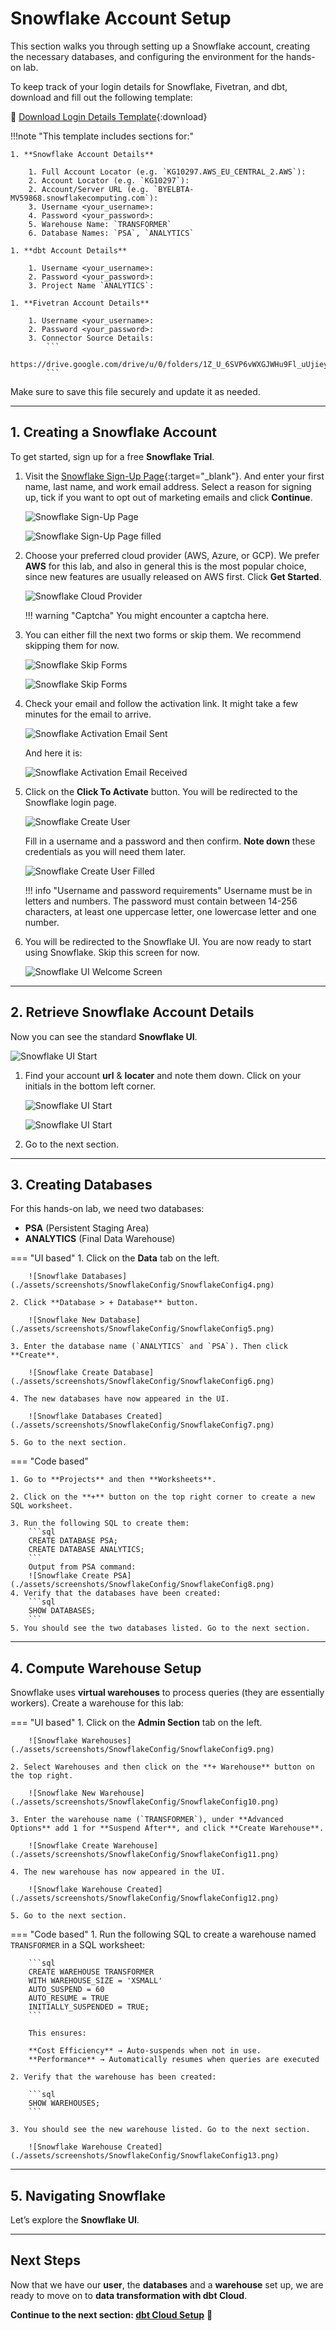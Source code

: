 # Snowflake Account Setup

This section walks you through setting up a Snowflake account, creating the necessary databases, and configuring the environment for the hands-on lab.

To keep track of your login details for Snowflake, Fivetran, and dbt, download and fill out the following template:

📄 [Download Login Details Template](assets/templates/login_details_template.txt){:download}


!!!note "This template includes sections for:"

    1. **Snowflake Account Details**

        1. Full Account Locator (e.g. `KG10297.AWS_EU_CENTRAL_2.AWS`):
        2. Account Locator (e.g. `KG10297`):
        2. Account/Server URL (e.g. `BYELBTA-MV59868.snowflakecomputing.com`): 
        3. Username <your_username>:
        4. Password <your_password>:
        5. Warehouse Name: `TRANSFORMER`
        6. Database Names: `PSA`, `ANALYTICS`

    1. **dbt Account Details**
        
        1. Username <your_username>:
        2. Password <your_password>:
        3. Project Name `ANALYTICS`:

    1. **Fivetran Account Details**

        1. Username <your_username>:
        2. Password <your_password>:
        3. Connector Source Details:
            ```
            https://drive.google.com/drive/u/0/folders/1Z_U_6SVP6vWXGJWHu9Fl_uUjieyVjaWX
            ```

Make sure to save this file securely and update it as needed.

---

## 1. Creating a Snowflake Account

To get started, sign up for a free **Snowflake Trial**.

1. Visit the [Snowflake Sign-Up Page](https://signup.snowflake.com/){:target="_blank"}. And enter your first name, last name, and work email address. Select a reason for signing up, tick if you want to opt out of marketing emails and click **Continue**.

    ![Snowflake Sign-Up Page](./assets/screenshots/SnowSignup/SnowSignup1.png)

    ![Snowflake Sign-Up Page filled](./assets/screenshots/SnowSignup/SnowSignup2.png)

2. Choose your preferred cloud provider (AWS, Azure, or GCP). We prefer **AWS** for this lab, and also in general this is the most popular choice, since new features are usually released on AWS first. Click **Get Started**.

    ![Snowflake Cloud Provider](./assets/screenshots/SnowSignup/SnowSignup3.png)

    !!! warning "Captcha"
        You might encounter a captcha here.

3. You can either fill the next two forms or skip them. We recommend skipping them for now.

    ![Snowflake Skip Forms](./assets/screenshots/SnowSignup/SnowSignup4.png)

    ![Snowflake Skip Forms](./assets/screenshots/SnowSignup/SnowSignup5.png)

4. Check your email and follow the activation link. It might take a few minutes for the email to arrive.

    ![Snowflake Activation Email Sent](./assets/screenshots/SnowSignup/SnowSignup6.png)

    And here it is:

    ![Snowflake Activation Email Received](./assets/screenshots/SnowSignup/SnowSignup7.png)

5. Click on the **Click To Activate** button. You will be redirected to the Snowflake login page.

    ![Snowflake Create User](./assets/screenshots/SnowSignup/SnowSignup8.png)

    Fill in a username and a password and then confirm. **Note down** these credentials as you will need them later.

    ![Snowflake Create User Filled](./assets/screenshots/SnowSignup/SnowSignup9.png)

    !!! info "Username and password requirements"
        Username must be in letters and numbers.
        The password must contain between 14-256 characters, at least one uppercase letter, one lowercase letter and one number.

6. You will be redirected to the Snowflake UI. You are now ready to start using Snowflake. Skip this screen for now.

    ![Snowflake UI Welcome Screen](./assets/screenshots/SnowSignup/SnowSignup10.png)
---

## 2. Retrieve Snowflake Account Details

Now you can see the standard **Snowflake UI**.

![Snowflake UI Start](./assets/screenshots/SnowflakeConfig/SnowflakeConfig1.png)

1. Find your account **url** & **locater** and note them down. Click on your initials in the bottom left corner.

    ![Snowflake UI Start](./assets/screenshots/SnowflakeConfig/SnowflakeConfig2.png)


    ![Snowflake UI Start](./assets/screenshots/SnowflakeConfig/SnowflakeConfig3.png)

2. Go to the next section.



---
## 3. Creating Databases

For this hands-on lab, we need two databases:
- **PSA** (Persistent Staging Area)
- **ANALYTICS** (Final Data Warehouse)

=== "UI based"
    1. Click on the **Data** tab on the left.

        ![Snowflake Databases](./assets/screenshots/SnowflakeConfig/SnowflakeConfig4.png)

    2. Click **Database > + Database** button.

        ![Snowflake New Database](./assets/screenshots/SnowflakeConfig/SnowflakeConfig5.png)

    3. Enter the database name (`ANALYTICS` and `PSA`). Then click **Create**.

        ![Snowflake Create Database](./assets/screenshots/SnowflakeConfig/SnowflakeConfig6.png)

    4. The new databases have now appeared in the UI.

        ![Snowflake Databases Created](./assets/screenshots/SnowflakeConfig/SnowflakeConfig7.png)

    5. Go to the next section.



=== "Code based"
    
    1. Go to **Projects** and then **Worksheets**.

    2. Click on the **+** button on the top right corner to create a new SQL worksheet.

    3. Run the following SQL to create them:
        ```sql
        CREATE DATABASE PSA;
        CREATE DATABASE ANALYTICS;
        ```
        Output from PSA command:
        ![Snowflake Create PSA](./assets/screenshots/SnowflakeConfig/SnowflakeConfig8.png)
    4. Verify that the databases have been created:
        ```sql
        SHOW DATABASES;
        ```
    5. You should see the two databases listed. Go to the next section.



---

## 4. Compute Warehouse Setup

Snowflake uses **virtual warehouses** to process queries (they are essentially workers). Create a warehouse for this lab:

=== "UI based"
    1. Click on the **Admin Section** tab on the left.

        ![Snowflake Warehouses](./assets/screenshots/SnowflakeConfig/SnowflakeConfig9.png)

    2. Select Warehouses and then click on the **+ Warehouse** button on the top right.

        ![Snowflake New Warehouse](./assets/screenshots/SnowflakeConfig/SnowflakeConfig10.png)

    3. Enter the warehouse name (`TRANSFORMER`), under **Advanced Options** add 1 for **Suspend After**, and click **Create Warehouse**.

        ![Snowflake Create Warehouse](./assets/screenshots/SnowflakeConfig/SnowflakeConfig11.png)

    4. The new warehouse has now appeared in the UI.

        ![Snowflake Warehouse Created](./assets/screenshots/SnowflakeConfig/SnowflakeConfig12.png)

    5. Go to the next section.

=== "Code based"
    1. Run the following SQL to create a warehouse named `TRANSFORMER` in a SQL worksheet:

        ```sql
        CREATE WAREHOUSE TRANSFORMER
        WITH WAREHOUSE_SIZE = 'XSMALL'
        AUTO_SUSPEND = 60
        AUTO_RESUME = TRUE
        INITIALLY_SUSPENDED = TRUE;
        ```

        This ensures:

        **Cost Efficiency** → Auto-suspends when not in use.  
        **Performance** → Automatically resumes when queries are executed

    2. Verify that the warehouse has been created:

        ```sql
        SHOW WAREHOUSES;
        ```

    3. You should see the new warehouse listed. Go to the next section.
    
        ![Snowflake Warehouse Created](./assets/screenshots/SnowflakeConfig/SnowflakeConfig13.png)



---

## 5. Navigating Snowflake

Let’s explore the **Snowflake UI**.


---

## Next Steps

Now that we have our **user**, the **databases** and a **warehouse** set up, we are ready to move on to **data transformation with dbt Cloud**.

 **Continue to the next section: [dbt Cloud Setup](dbt-setup.md)** 🚀